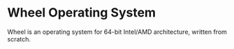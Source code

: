 Wheel Operating System
======================

Wheel is an operating system for 64-bit Intel/AMD architecture, written from scratch.
